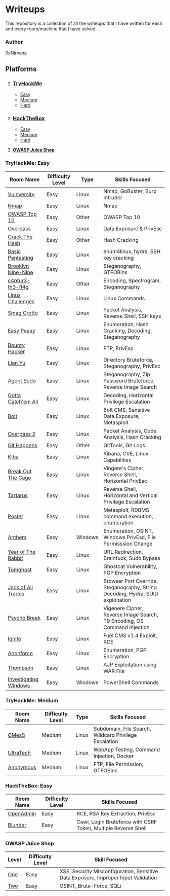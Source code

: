 # Writeups

This repository is a collection of all the writeups that I have written for each and every room/machine that I have solved.

### Author

[0xNirvana](https://tryhackme.com/p/0xNirvana)

## **Platforms**

1. ### [TryHackMe](#TryHackMe-Easy)

   * [Easy](#TryHackMe-Easy)
   * [Medium](#TryHackMe-Medium)
   * [Hard](./TryHackMe/Hard/hard.md)

2. ### [HackTheBox](#HackTheBox-Easy)

   * [Easy](#HackTheBox-Easy)
   * [Medium](./HackTheBox/Medium/medium.md)
   * [Hard](./HackTheBox/Hard/hard.md)
   
3. **[OWASP Juice Shop](#OWASP-Juice-Shop)**

### TryHackMe: Easy

| Room Name | Difficulty Level | Type | Skills Focused |
|-----------|------------------|----------------|----------------|
|[Vulnversity](./TryHackMe/Easy/Vulnversity/vulnversity_writeup.md)|Easy|Linux|Nmap, GoBuster, Burp Intruder|
|[Nmap](./TryHackMe/Easy/Nmap/nmap_writeup.md)|Easy|Linux|Nmap|
|[OWASP Top 10](./TryHackMe/Easy/OWASP_Top_10/writeup.md)|Easy|Other|OWASP Top 10|
|[Overpass](./TryHackMe/Easy/Overpass/overpass.md)|Easy|Linux|Data Exposure & PrivEsc|
|[Crack The Hash](./TryHackMe/Easy/CrackTheHash/crackthehash.md)|Easy|Other|Hash Cracking|
|[Basic Pentesting](./TryHackMe/Easy/BasicPentesting/basicpentesting.md)|Easy|Linux|enum4linux, hydra, SSH key cracking|
|[Brooklyn Nine-Nine](./TryHackMe/Easy/Brooklyn99/brooklyn99.md)|Easy|Linux|Steganography, GTFOBins|
|[c4ptur3-th3-fl4g](./TryHackMe/Easy/c4ptur3-th3-fl4g/capturetheflag.md)|Easy|Other|Encoding, Spectrogram, Steganography|
|[Linux Challenges](./TryHackMe/Easy/LinuxChallenges/linuxchallenges.md)|Easy|Linux|Linux Commands|
|[Smag Grotto](./TryHackMe/Easy/SmagGrotto/smaggrotto.md)|Easy|Linux|Packet Analysis, Reverse Shell, SSH keys|
|[Easy Peasy](./TryHackMe/Easy/EasyPeasy/easypeasy.md)|Easy|Linux|Enumeration, Hash Cracking, Decoding, Steganography|
|[Bounty Hacker](./TryHackMe/Easy/bountyHacker/bountyhacker.md)|Easy|Linux|FTP, PrivEsc|
|[Lian Yu](./TryHackMe/Easy/lianYu/lianyu.md)|Easy|Linux|Directory Bruteforce, Steganography, PrivEsc|
|[Agent Sudo](./TryHackMe/Easy/agentSudo/agentsudo.md)|Easy|Linux|Steganography, Zip Password Bruteforce, Reverse Image Search|
|[Gotta Catch'em All](./TryHackMe/Easy/gottaCatchEmAll/gottacatchemall.md)|Easy|Linux|Decoding, Horizontal Privilege Escalation|
|[Bolt](./TryHackMe/Easy/bolt/bolt.md)|Easy|Linux|Bolt CMS, Sensitive Data Exposure, Metasploit|
|[Overpass 2](./TryHackMe/Easy/overpass2/overpass2.md)|Easy|Linux|Packet Analysis, Code Analysis, Hash Cracking|
|[Git Happens](./TryHackMe/Easy/gitHappens/githappens.md)|Easy|Other|GitTools, Git Logs|
|[Kiba](./TryHackMe/Easy/kiba/kiba.md)|Easy|Linux|Kibana, CVE, Linux Capabilities|
|[Break Out The Cage](./TryHackMe/Easy/breakOutTheCage/breakoutthecage.md)|Easy|Linux|Vingere's Cipher, Reverse Shell, Horizontal PrivEsc|
|[Tartarus](./TryHackMe/Easy/tartarus/tartarus.md)|Easy|Linux|Reverse Shell, Horizontal and Vertical Privilege Escalation|
|[Poster](./TryHackMe/Easy/poster/poster.md)|Easy|Linux|Metasploit, RDBMS command execution, enumeration|
|[Anthem](./TryHackMe/Easy/anthem/anthem.md)|Easy|Windows|Enumeration, OSINT, Windows PrivEsc, File Permisssion Change|
|[Year of The Rabbit](./TryHackMe/Easy/yearOfTheRabbit/yearoftherabbit.md)|Easy|Linux|URL Redirection, Brainfuck, Sudo Bypass|
|[Tomghost](./TryHackMe/Easy/tomghost/tomghost.md)|Easy|Linux|Ghostcat Vulnerability, PGP Encryption|
|[Jack of All Trades](./TryHackMe/Easy/jackofalltrades/jackofalltrades.md)|Easy|Linux|Browser Port Override, Steganography, String Decoding, Hydra, SUID exploitation|
|[Psycho Break](./TryHackMe/Easy/psychoBreak/psychobreak.md)|Easy|Linux|Vigenere Cipher, Reverse Image Search, T9 Encoding, OS Command Injection|
|[Ignite](./TryHackMe/Easy/ignite/ignite.md)|Easy|Linux|Fuel CMS v1.4 Exploit, RCE|
|[Anonforce](./TryHackMe/Easy/anonforce/anonforce.md)|Easy|Linux|Enumeration, PGP Encryption|
|[Thompson](./TryHackMe/Easy/thompson/thompson.md)|Easy|Linux|AJP Exploitation using WAR File|
|[Investigating Windows](./TryHackMe/Easy/investigatingWindows/investigatingwindows.md)|Easy|Windows|PowerShell Commands|

### TryHackMe: Medium

| Room Name                                              | Difficulty Level | Type  | Skills Focused                                        |
| ------------------------------------------------------ | ---------------- | ----- | ----------------------------------------------------- |
| [CMesS](./TryHackMe/Medium/cmess/cmess.md)             | Medium           | Linux | Subdomain, File Search, Wildcard Privilege Escalation |
| [UltraTech](./TryHackMe/Medium/ultraTech/ultratech.md) | Medium           | Linux | WebApp Testing, Command Injection, Docker             |
| [Anonymous](./TryHackMe/Medium/anonymous/anonymous.md) | Medium           | Linux | FTP, File Permission, GTFOBins                        |



### HackTheBox: Easy

| Room Name                                             | Difficulty Level | Skills Focused                                               |
| ----------------------------------------------------- | ---------------- | ------------------------------------------------------------ |
| [OpenAdmin](./HackTheBox/Easy/openAdmin/openadmin.md) | Easy             | RCE, RSA Key Extraction, PrivEsc                             |
| [Blunder](./HackTheBox/Easy/blunder/blunder.md)       | Easy             | Cewl, Login Bruteforce with CSRF Token, Multiple Reverse Shell |

### OWASP Juice Shop

| Level | Difficulty Level | Skill Focused                                                |
| ----- | ---------------- | ------------------------------------------------------------ |
| [One](./OWASP_Juice_Shop/Level1.md)  | Easy             | XSS, Security Misconfiguration, Sensitive Data Exposure, Improper Input Validation |
| [Two](./OWASP_Juice_Shop/Level2.md) | Easy | OSINT, Brute-Force, SQLi |


